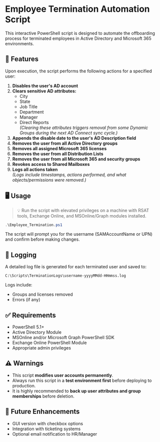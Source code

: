 # Employee Termination Automation Script

This interactive PowerShell script is designed to automate the offboarding process for terminated employees in Active Directory and Microsoft 365 environments.

## 🔧 Features

Upon execution, the script performs the following actions for a specified user:

1. **Disables the user's AD account**
2. **Clears sensitive AD attributes:**
   - City
   - State
   - Job Title
   - Department
   - Manager
   - Direct Reports  
   *(Clearing these attributes triggers removal from some Dynamic Groups during the next AD Connect sync cycle.)*
3. **Appends the disable date to the user's AD Description field**
4. **Removes the user from all Active Directory groups**
5. **Removes all assigned Microsoft 365 licenses**
6. **Removes the user from all Distribution Lists**
7. **Removes the user from all Microsoft 365 and security groups**
8. **Revokes access to Shared Mailboxes**
9. **Logs all actions taken**  
   *(Logs include timestamps, actions performed, and what objects/permissions were removed.)*

## 🖥️ Usage

> 💡 Run the script with elevated privileges on a machine with RSAT tools, Exchange Online, and MSOnline/Graph modules installed.

```powershell
.\Employee_Termination.ps1
```

The script will prompt you for the username (SAMAccountName or UPN) and confirm before making changes.

## 📁 Logging

A detailed log file is generated for each terminated user and saved to:

```
C:\Scripts\TerminationLogs\username-yyyyMMdd-HHmmss.log
```

Logs include:
- Groups and licenses removed
- Errors (if any)

## ✅ Requirements

- PowerShell 5.1+
- Active Directory Module
- MSOnline and/or Microsoft Graph PowerShell SDK
- Exchange Online PowerShell Module
- Appropriate admin privileges

## ⚠️ Warnings

- This script **modifies user accounts permanently**.
- Always run this script in a **test environment first** before deploying to production.
- It is highly recommended to **back up user attributes and group memberships** before deletion.

## 📌 Future Enhancements

- GUI version with checkbox options
- Integration with ticketing systems
- Optional email notification to HR/Manager
